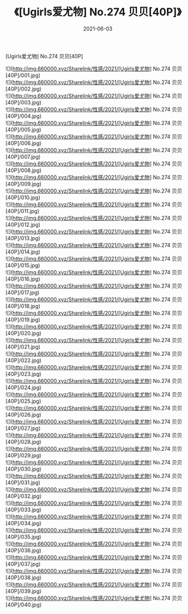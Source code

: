 ﻿---
layout: post
title:  《[Ugirls爱尤物] No.274 贝贝[40P]》
date:   2021-06-03
img: http://img.660000.xyz/Sharelink/性感/2021/[Ugirls爱尤物] No.274 贝贝[40P]/000.jpg
categories: [美女, 清纯, 唯美]
---

[Ugirls爱尤物] No.274 贝贝[40P]

  ![](http://img.660000.xyz/Sharelink/性感/2021/[Ugirls爱尤物] No.274 贝贝[40P]/001.jpg) <br> ![](http://img.660000.xyz/Sharelink/性感/2021/[Ugirls爱尤物] No.274 贝贝[40P]/002.jpg) <br> ![](http://img.660000.xyz/Sharelink/性感/2021/[Ugirls爱尤物] No.274 贝贝[40P]/003.jpg) <br> ![](http://img.660000.xyz/Sharelink/性感/2021/[Ugirls爱尤物] No.274 贝贝[40P]/004.jpg) <br> ![](http://img.660000.xyz/Sharelink/性感/2021/[Ugirls爱尤物] No.274 贝贝[40P]/005.jpg) <br> ![](http://img.660000.xyz/Sharelink/性感/2021/[Ugirls爱尤物] No.274 贝贝[40P]/006.jpg) <br> ![](http://img.660000.xyz/Sharelink/性感/2021/[Ugirls爱尤物] No.274 贝贝[40P]/007.jpg) <br> ![](http://img.660000.xyz/Sharelink/性感/2021/[Ugirls爱尤物] No.274 贝贝[40P]/008.jpg) <br> ![](http://img.660000.xyz/Sharelink/性感/2021/[Ugirls爱尤物] No.274 贝贝[40P]/009.jpg) <br> ![](http://img.660000.xyz/Sharelink/性感/2021/[Ugirls爱尤物] No.274 贝贝[40P]/010.jpg) <br> ![](http://img.660000.xyz/Sharelink/性感/2021/[Ugirls爱尤物] No.274 贝贝[40P]/011.jpg) <br> ![](http://img.660000.xyz/Sharelink/性感/2021/[Ugirls爱尤物] No.274 贝贝[40P]/012.jpg) <br> ![](http://img.660000.xyz/Sharelink/性感/2021/[Ugirls爱尤物] No.274 贝贝[40P]/013.jpg) <br> ![](http://img.660000.xyz/Sharelink/性感/2021/[Ugirls爱尤物] No.274 贝贝[40P]/014.jpg) <br> ![](http://img.660000.xyz/Sharelink/性感/2021/[Ugirls爱尤物] No.274 贝贝[40P]/015.jpg) <br> ![](http://img.660000.xyz/Sharelink/性感/2021/[Ugirls爱尤物] No.274 贝贝[40P]/016.jpg) <br> ![](http://img.660000.xyz/Sharelink/性感/2021/[Ugirls爱尤物] No.274 贝贝[40P]/017.jpg) <br> ![](http://img.660000.xyz/Sharelink/性感/2021/[Ugirls爱尤物] No.274 贝贝[40P]/018.jpg) <br> ![](http://img.660000.xyz/Sharelink/性感/2021/[Ugirls爱尤物] No.274 贝贝[40P]/019.jpg) <br> ![](http://img.660000.xyz/Sharelink/性感/2021/[Ugirls爱尤物] No.274 贝贝[40P]/020.jpg) <br> ![](http://img.660000.xyz/Sharelink/性感/2021/[Ugirls爱尤物] No.274 贝贝[40P]/021.jpg) <br> ![](http://img.660000.xyz/Sharelink/性感/2021/[Ugirls爱尤物] No.274 贝贝[40P]/022.jpg) <br> ![](http://img.660000.xyz/Sharelink/性感/2021/[Ugirls爱尤物] No.274 贝贝[40P]/023.jpg) <br> ![](http://img.660000.xyz/Sharelink/性感/2021/[Ugirls爱尤物] No.274 贝贝[40P]/024.jpg) <br> ![](http://img.660000.xyz/Sharelink/性感/2021/[Ugirls爱尤物] No.274 贝贝[40P]/025.jpg) <br> ![](http://img.660000.xyz/Sharelink/性感/2021/[Ugirls爱尤物] No.274 贝贝[40P]/026.jpg) <br> ![](http://img.660000.xyz/Sharelink/性感/2021/[Ugirls爱尤物] No.274 贝贝[40P]/027.jpg) <br> ![](http://img.660000.xyz/Sharelink/性感/2021/[Ugirls爱尤物] No.274 贝贝[40P]/028.jpg) <br> ![](http://img.660000.xyz/Sharelink/性感/2021/[Ugirls爱尤物] No.274 贝贝[40P]/029.jpg) <br> ![](http://img.660000.xyz/Sharelink/性感/2021/[Ugirls爱尤物] No.274 贝贝[40P]/030.jpg) <br> ![](http://img.660000.xyz/Sharelink/性感/2021/[Ugirls爱尤物] No.274 贝贝[40P]/031.jpg) <br> ![](http://img.660000.xyz/Sharelink/性感/2021/[Ugirls爱尤物] No.274 贝贝[40P]/032.jpg) <br> ![](http://img.660000.xyz/Sharelink/性感/2021/[Ugirls爱尤物] No.274 贝贝[40P]/033.jpg) <br> ![](http://img.660000.xyz/Sharelink/性感/2021/[Ugirls爱尤物] No.274 贝贝[40P]/034.jpg) <br> ![](http://img.660000.xyz/Sharelink/性感/2021/[Ugirls爱尤物] No.274 贝贝[40P]/035.jpg) <br> ![](http://img.660000.xyz/Sharelink/性感/2021/[Ugirls爱尤物] No.274 贝贝[40P]/036.jpg) <br> ![](http://img.660000.xyz/Sharelink/性感/2021/[Ugirls爱尤物] No.274 贝贝[40P]/037.jpg) <br> ![](http://img.660000.xyz/Sharelink/性感/2021/[Ugirls爱尤物] No.274 贝贝[40P]/038.jpg) <br> ![](http://img.660000.xyz/Sharelink/性感/2021/[Ugirls爱尤物] No.274 贝贝[40P]/039.jpg) <br> ![](http://img.660000.xyz/Sharelink/性感/2021/[Ugirls爱尤物] No.274 贝贝[40P]/040.jpg) <br>